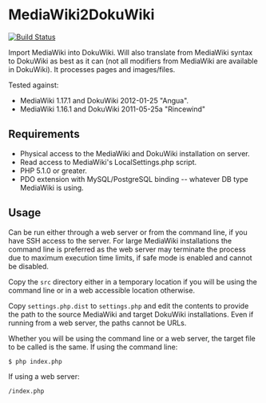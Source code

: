 MediaWiki2DokuWiki
==================

[![Build Status](https://api.travis-ci.org/tetsuo13/MediaWiki-to-DokuWiki-Importer.svg)](https://travis-ci.org/tetsuo13/MediaWiki-to-DokuWiki-Importer)

Import MediaWiki into DokuWiki. Will also translate from MediaWiki syntax to
DokuWiki as best as it can (not all modifiers from MediaWiki are available in
DokuWiki). It processes pages and images/files.

Tested against:

* MediaWiki 1.17.1 and DokuWiki 2012-01-25 "Angua".
* MediaWiki 1.16.1 and DokuWiki 2011-05-25a "Rincewind"


Requirements
------------

* Physical access to the MediaWiki and DokuWiki installation on server.
* Read access to MediaWiki's LocalSettings.php script.
* PHP 5.1.0 or greater.
* PDO extension with MySQL/PostgreSQL binding -- whatever DB type MediaWiki is
using.

Usage
-----

Can be run either through a web server or from the command line, if you have
SSH access to the server. For large MediaWiki installations the command line
is preferred as the web server may terminate the process due to maximum
execution time limits, if safe mode is enabled and cannot be disabled.

Copy the ``src`` directory either in a temporary location if you will be using
the command line or in a web accessible location otherwise.

Copy ``settings.php.dist`` to ``settings.php`` and edit the contents to
provide the path to the source MediaWiki and target DokuWiki installations.
Even if running from a web server, the paths cannot be URLs.

Whether you will be using the command line or a web server, the target file
to be called is the same. If using the command line:

    $ php index.php

If using a web server:

    /index.php

